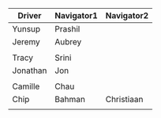 | Driver | Navigator1 | Navigator2| 
|--------|-----------|------------| 
|Yunsup|Prashil| |
|Jeremy|Aubrey| |
| | |
|Tracy|Srini| |
|Jonathan|Jon| |
| | |
|Camille|Chau| |
|Chip|Bahman|Christiaan|
| | |
  

